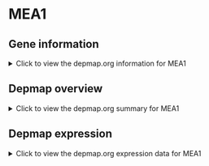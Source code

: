 <h1>MEA1</h1>

<h2>Gene information</h2>
<details>
  <summary>Click to view the depmap.org information for MEA1</summary>
  <iframe src="https://depmap.org/portal/gene/MEA1?tab=about" style="border:none;width:100%;height:800px"></iframe>
</details>

<h2>Depmap overview</h2>
<details>
  <summary>Click to view the depmap.org summary for MEA1</summary>
  <iframe src="https://depmap.org/portal/gene/MEA1?tab=overview" style="border:none;width:100%;height:800px"></iframe>
</details>

<h2>Depmap expression</h2>
<details>
  <summary>Click to view the depmap.org expression data for MEA1</summary>
  <iframe src="https://depmap.org/portal/gene/MEA1?tab=characterization" style="border:none;width:100%;height:800px"></iframe>
</details>


<!--
<h2>Reactome Pathway diagram</h2>
PNAME
-->


